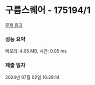 # 구름스퀘어 - 175194/1 

[문제 링크](https://level.goorm.io/exam/175194/%EA%B5%AC%EB%A6%84-%EC%8A%A4%ED%80%98%EC%96%B4/quiz/1) 

### 성능 요약

메모리: 4.05 MB, 시간: 0.05 ms

### 제출 일자

2024년 07월 02일 16:29:14

